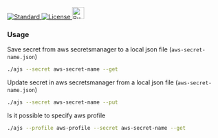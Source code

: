 <a href="https://github.com/standard/standard">
  <img src="https://img.shields.io/badge/ajs-0.0.1-green.svg?style=for-the-badge" alt="Standard">
</a>
<a href="/License.md">
  <img src="https://img.shields.io/badge/License-MIT-blue.svg?style=for-the-badge" alt="License">
</a>
<a href="https://www.buymeacoffee.com/o0th" target="_blank">
  <img src="https://cdn.buymeacoffee.com/buttons/default-orange.png" alt="Buy Me A Coffee" height="28">
</a>

### Usage

Save secret from aws secretsmanager to a local json file (`aws-secret-name.json`)

```bash
./ajs --secret aws-secret-name --get
```

Update secret in aws secretsmanager from a local json file (`aws-secret-name.json`)

```bash
./ajs --secret aws-secret-name --put
```

Is it possible to specify aws profile

```bash
./ajs --profile aws-profile --secret aws-secret-name --get
```
